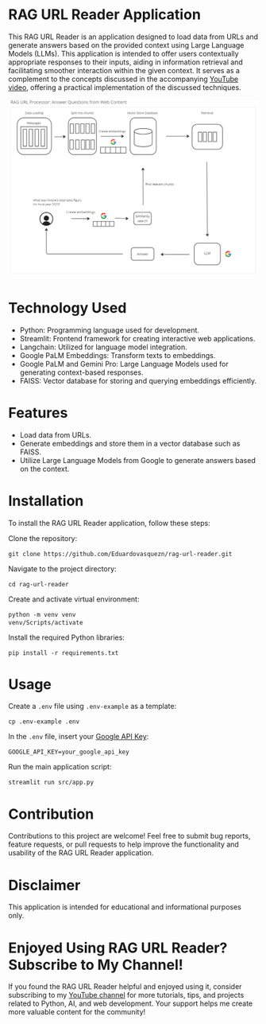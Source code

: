 # RAG URL Reader Application
This RAG URL Reader is an application designed to load data from URLs and generate answers based on the provided 
context using Large Language Models (LLMs). This application is intended to offer users contextually appropriate 
responses to their inputs, aiding in information retrieval and facilitating smoother interaction within the 
given context. It serves as a complement to the concepts discussed in the accompanying 
[YouTube video](https://youtu.be/YBXD6Kq0-oE), offering a practical implementation 
of the discussed techniques.
 
![RAG URL Reader](images/rag-diagram.png)


# Technology Used
- Python: Programming language used for development.
- Streamlit: Frontend framework for creating interactive web applications.
- Langchain: Utilized for language model integration.
- Google PaLM Embeddings: Transform texts to embeddings.
- Google PaLM and Gemini Pro: Large Language Models used for generating context-based responses.
- FAISS: Vector database for storing and querying embeddings efficiently.


# Features
- Load data from URLs.
- Generate embeddings and store them in a vector database such as FAISS.
- Utilize Large Language Models from Google to generate answers based on the context.
 
# Installation
To install the RAG URL Reader application, follow these steps:

Clone the repository:

    git clone https://github.com/Eduardovasquezn/rag-url-reader.git

Navigate to the project directory:

    cd rag-url-reader

Create and activate virtual environment:

    python -m venv venv
    venv/Scripts/activate

Install the required Python libraries:

    pip install -r requirements.txt

# Usage 

Create a `.env` file using `.env-example` as a template:

    cp .env-example .env

In the `.env` file, insert your [Google API Key](https://aistudio.google.com/app/apikey):

    GOOGLE_API_KEY=your_google_api_key

Run the main application script:

    streamlit run src/app.py

 
# Contribution
Contributions to this project are welcome! Feel free to submit bug reports, feature requests, or pull 
requests to help improve the functionality and usability of the RAG URL Reader application.

# Disclaimer
This application is intended for educational and informational purposes only. 

# Enjoyed Using RAG URL Reader? Subscribe to My Channel!
If you found the RAG URL Reader helpful and enjoyed using it, consider subscribing to my 
[YouTube channel](https://www.youtube.com/channel/UCYZ_si4TG801SAuLrNl-v-g?sub_confirmation=1) for more tutorials, 
tips, and projects related to Python, AI, and web development. Your support helps me create more valuable content 
for the community!